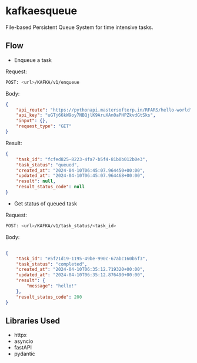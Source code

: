 # kafkaesqueue
File-based Persistent Queue System for time intensive tasks.

## Flow

- Enqueue a task

Request:

```sh
POST: <url>/KAFKA/v1/enqueue
```

Body:

```json
{
    "api_route": "https://pythonapi.mastersofterp.in/RFARS/hello-world",
    "api_key": "uGTj66kW9oy7NBQjlK9AruXAn0aPHPZkvdGtSks",
    "input": {},
    "request_type": "GET"
}
```

Result:

```json
{
    "task_id": "fcfed825-8223-4fa7-b5f4-81b0b012b0e3",
    "task_status": "queued",
    "created_at": "2024-04-10T06:45:07.964450+00:00",
    "updated_at": "2024-04-10T06:45:07.964468+00:00",
    "result": null,
    "result_status_code": null
}
```

- Get status of queued task

Request:

```sh
POST: <url>/KAFKA/v1/task_status/<task_id>
```

Body:

```json

{
    "task_id": "e5f21d19-1195-49be-990c-67abc160b5f3",
    "task_status": "completed",
    "created_at": "2024-04-10T06:35:12.719320+00:00",
    "updated_at": "2024-04-10T06:35:12.876490+00:00",
    "result": {
        "message": "hello!"
    },
    "result_status_code": 200
}

``` 


## Libraries Used
- httpx
- asyncio
- fastAPI
- pydantic
